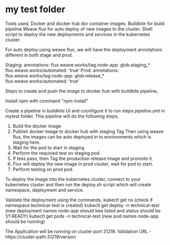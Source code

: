 # my test folder

Tools used,
Docker and docker hub dor container images.
Buildkite for build pipeline
Weave flux for auto deploy of new images to the cluster.
Shell script to deploy the new deployments and services in the kubernetes cluster.

For auto deploy using weave flux, we will have the deployment annotations different in both stage and prod.

Staging:
  annotations:
    flux.weave.works/tag.node-app: glob:staging_*
    flux.weave.works/automated: 'true'
Prod:
  annotations:
    flux.weave.works/tag.node-app: glob:release_*
    flux.weave.works/automated: 'true'

Steps to create and push the image to docker hub with buildkite pipeline,

Install npm with command "npm install"

Create a pipeline in buildkite UI and coonfigure it to run steps pipeline.yml in mytest folder.
This pipeline will do the following steps,
1. Build the docker image
2. Publish docker image to docker hub with staging Tag
Then using weave flux, the images can  be auto deployed in to environments which is staging here.
3. Wait for the pod to start in staging
4. Perform the requiried test on staging pod.
5. If tess pass, then Tag the production release image and promote it.
6. Flux will deploy the new image in prod cluster, wait for pod to start.
7. Perform testing on prod pod.



To deploy the image into the kubernetes cluster, connect to your kubernetes cluster and then run the deploy.sh script which will create namespace, deployment and service.

Validate the deployment using the commands,
kubectl get ns (check if namespace technical-test is created)
kubectl get deploy -n technical-test (new deployment names node-app should bee listed and status should be 1/1 READY)
kubectl get pods -n technical-test (new pod names node-app should be running)

The Application will be running on cluster port 31219. 
Validation URL - https://cluster-path:31219/version
